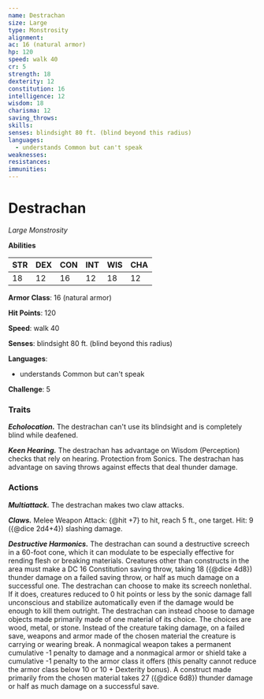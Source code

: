 ```yaml
---
name: Destrachan
size: Large
type: Monstrosity
alignment: 
ac: 16 (natural armor)
hp: 120
speed: walk 40
cr: 5
strength: 18
dexterity: 12
constitution: 16
intelligence: 12
wisdom: 18
charisma: 12
saving_throws:
skills:
senses: blindsight 80 ft. (blind beyond this radius)
languages:
  - understands Common but can't speak
weaknesses:
resistances:
immunities:
---
```


# Destrachan

*Large Monstrosity*

**Abilities**

| STR | DEX | CON | INT | WIS | CHA |
| --- | --- | --- | --- | --- | --- |
| 18 | 12 | 16 | 12 | 18 | 12 |

**Armor Class**: 16 (natural armor)

**Hit Points**: 120

**Speed**: walk 40

**Senses**: blindsight 80 ft. (blind beyond this radius)

**Languages**:
  - understands Common but can't speak

**Challenge**: 5

### Traits
***Echolocation.*** The destrachan can't use its blindsight and is completely blind while deafened.

***Keen Hearing.*** The destrachan has advantage on Wisdom (Perception) checks that rely on hearing. Protection from Sonics. The destrachan has advantage on saving throws against effects that deal thunder damage.

### Actions
***Multiattack.*** The destrachan makes two claw attacks.

***Claws.*** Melee Weapon Attack: {@hit +7} to hit, reach 5 ft., one target. Hit: 9 ({@dice 2d4+4}) slashing damage.

***Destructive Harmonics.*** The destrachan can sound a destructive screech in a 60-foot cone, which it can modulate to be especially effective for rending flesh or breaking materials. Creatures other than constructs in the area must make a DC 16 Constitution saving throw, taking 18 ({@dice 4d8}) thunder damage on a failed saving throw, or half as much damage on a successful one. The destrachan can choose to make its screech nonlethal. If it does, creatures reduced to 0 hit points or less by the sonic damage fall unconscious and stabilize automatically even if the damage would be enough to kill them outright. The destrachan can instead choose to damage objects made primarily made of one material of its choice. The choices are wood, metal, or stone. Instead of the creature taking damage, on a failed save, weapons and armor made of the chosen material the creature is carrying or wearing break. A nonmagical weapon takes a permanent cumulative -1 penalty to damage and a nonmagical armor or shield take a cumulative -1 penalty to the armor class it offers (this penalty cannot reduce the armor class below 10 or 10 + Dexterity bonus). A construct made primarily from the chosen material takes 27 ({@dice 6d8}) thunder damage or half as much damage on a successful save.

